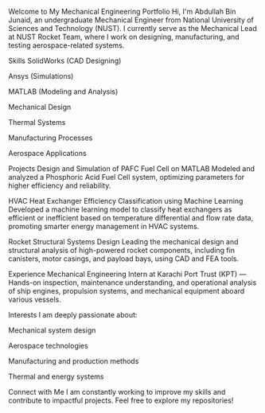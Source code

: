 Welcome to My Mechanical Engineering Portfolio
Hi, I'm Abdullah Bin Junaid, an undergraduate Mechanical Engineer from National University of Sciences and Technology (NUST).
I currently serve as the Mechanical Lead at NUST Rocket Team, where I work on designing, manufacturing, and testing aerospace-related systems.

Skills
SolidWorks (CAD Designing)

Ansys (Simulations)

MATLAB (Modeling and Analysis)

Mechanical Design

Thermal Systems

Manufacturing Processes

Aerospace Applications

Projects
Design and Simulation of PAFC Fuel Cell on MATLAB
Modeled and analyzed a Phosphoric Acid Fuel Cell system, optimizing parameters for higher efficiency and reliability.

HVAC Heat Exchanger Efficiency Classification using Machine Learning
Developed a machine learning model to classify heat exchangers as efficient or inefficient based on temperature differential and flow rate data, promoting smarter energy management in HVAC systems.

Rocket Structural Systems Design
Leading the mechanical design and structural analysis of high-powered rocket components, including fin canisters, motor casings, and payload bays, using CAD and FEA tools.

Experience
Mechanical Engineering Intern at Karachi Port Trust (KPT) — Hands-on inspection, maintenance understanding, and operational analysis of ship engines, propulsion systems, and mechanical equipment aboard various vessels.

Interests
I am deeply passionate about:

Mechanical system design

Aerospace technologies

Manufacturing and production methods

Thermal and energy systems

Connect with Me
I am constantly working to improve my skills and contribute to impactful projects. Feel free to explore my repositories!

